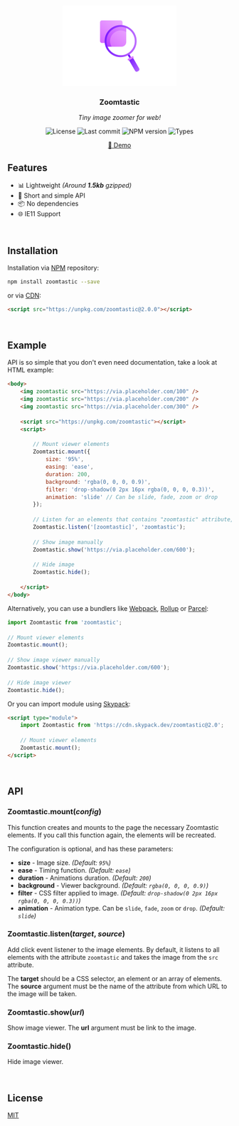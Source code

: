 <p align="center">
	<img src="https://raw.githubusercontent.com/Kirlovon/Zoomtastic/master/assets/logo.png" alt="Zoomtastic Logo" width="256">
</p>

<h3 align="center">Zoomtastic</h3>
<p align="center"><i>Tiny image zoomer for web!</i></p>

<p align="center">
	<img src="https://img.shields.io/github/license/Kirlovon/Zoomtastic.svg" alt="License">
	<img src="https://img.shields.io/github/last-commit/Kirlovon/Zoomtastic.svg" alt="Last commit">
	<img src="https://img.shields.io/npm/v/zoomtastic.svg" alt="NPM version">
	<img src="https://img.shields.io/npm/types/zoomtastic.svg" alt="Types">
</p>

<p align="center">
  <a href="https://kirlovon.github.io/Zoomtastic/">🔎 Demo</a>
</p>

## Features
- 📊 Lightweight _(Around ***1.5kb*** gzipped)_
- 🥂 Short and simple API
- 📦 No dependencies
- 🌐 IE11 Support

<br>

## Installation

Installation via [NPM](https://www.npmjs.com/package/zoomtastic) repository:

```bash
npm install zoomtastic --save
```

or via [CDN](https://unpkg.com/):

```html
<script src="https://unpkg.com/zoomtastic@2.0.0"></script>
```

<br>

## Example
API is so simple that you don't even need documentation, take a look at HTML example:
```html
<body>
	<img zoomtastic src="https://via.placeholder.com/100" />
	<img zoomtastic src="https://via.placeholder.com/200" />
	<img zoomtastic src="https://via.placeholder.com/300" />

	<script src="https://unpkg.com/zoomtastic"></script>
	<script>

		// Mount viewer elements
		Zoomtastic.mount({
			size: '95%',
			easing: 'ease',
			duration: 200,
			background: 'rgba(0, 0, 0, 0.9)',
			filter: 'drop-shadow(0 2px 16px rgba(0, 0, 0, 0.3))',
			animation: 'slide' // Can be slide, fade, zoom or drop
		});

		// Listen for an elements that contains "zoomtastic" attribute, and use "src" attribute as image source
		Zoomtastic.listen('[zoomtastic]', 'zoomtastic');

		// Show image manually
		Zoomtastic.show('https://via.placeholder.com/600');

		// Hide image
		Zoomtastic.hide();

	</script>
</body>
```
Alternatively, you can use a bundlers like [Webpack](https://webpack.js.org/), [Rollup](https://rollupjs.org/) or [Parcel](https://parceljs.org/):
```javascript
import Zoomtastic from 'zoomtastic';

// Mount viewer elements
Zoomtastic.mount();

// Show image viewer manually
Zoomtastic.show('https://via.placeholder.com/600');

// Hide image viewer
Zoomtastic.hide();
```

Or you can import module using [Skypack](https://www.skypack.dev/):
```html
<script type="module">
	import Zoomtastic from 'https://cdn.skypack.dev/zoomtastic@2.0';

	// Mount viewer elements
	Zoomtastic.mount();
</script>
```

<br>

## API

### Zoomtastic.mount(_config_)
This function creates and mounts to the page the necessary Zoomtastic elements. If you call this function again, the elements will be recreated.

The configuration is optional, and has these parameters:
* **size** - Image size. _(Default: `95%`)_
* **ease** - Timing function. _(Default: `ease`)_
* **duration** - Animations duration. _(Default: `200`)_
* **background** - Viewer background. _(Default: `rgba(0, 0, 0, 0.9)`)_
* **filter** - CSS filter applied to image. _(Default: `drop-shadow(0 2px 16px rgba(0, 0, 0, 0.3))`)_
* **animation** - Animation type. Can be `slide`, `fade`, `zoom` or `drop`. _(Default: `slide`)_ 

### Zoomtastic.listen(_target_, _source_)
 Add click event listener to the image elements. By default, it listens to all elements with the attribute `zoomtastic` and takes the image from the `src` attribute. 

The **target** should be a CSS selector, an element or an array of elements.
The **source** argument must be the name of the attribute from which URL to the image will be taken.

### Zoomtastic.show(_url_)
Show image viewer. The **url** argument must be link to the image.

### Zoomtastic.hide()
Hide image viewer.

<br>

## License
[MIT](https://github.com/Kirlovon/Zoomtastic/blob/master/LICENSE)

